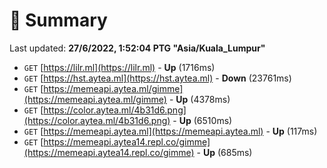 # 📖 Summary
Last updated: **27/6/2022, 1:52:04 PTG "Asia/Kuala_Lumpur"**

- `GET` [https://lilr.ml](https://lilr.ml) - **Up** (1716ms)
- `GET` [https://hst.aytea.ml](https://hst.aytea.ml) - **Down** (23761ms)
- `GET` [https://memeapi.aytea.ml/gimme](https://memeapi.aytea.ml/gimme) - **Up** (4378ms)
- `GET` [https://color.aytea.ml/4b31d6.png](https://color.aytea.ml/4b31d6.png) - **Up** (6510ms)
- `GET` [https://memeapi.aytea.ml](https://memeapi.aytea.ml) - **Up** (117ms)
- `GET` [https://memeapi.aytea14.repl.co/gimme](https://memeapi.aytea14.repl.co/gimme) - **Up** (685ms)
